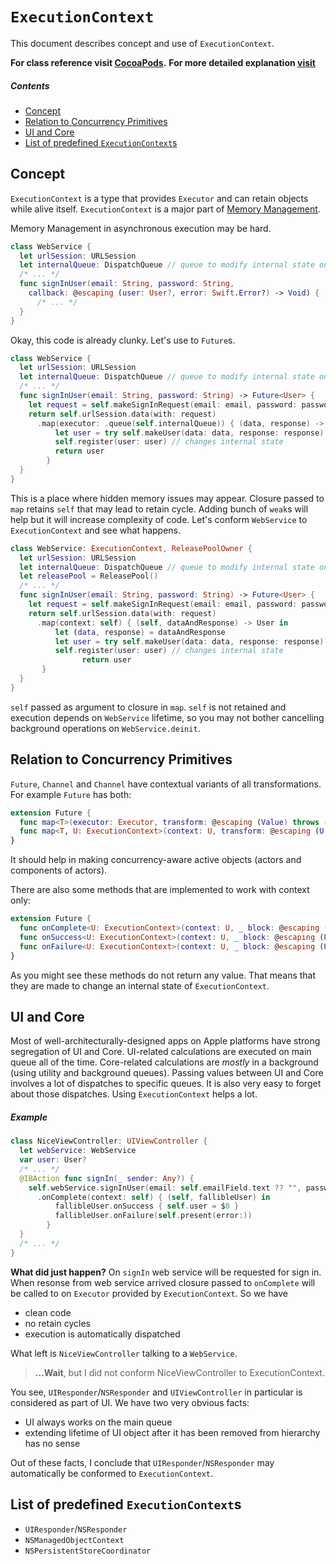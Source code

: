 # `ExecutionContext`
This document describes concept and use of `ExecutionContext`.

**For class reference visit [CocoaPods](http://cocoadocs.org/docsets/AsyncNinja/1.0.0-beta4/Protocols/ExecutionContext.html).**
**For more detailed explanation [visit](https://github.com/AsyncNinja/article-moving-to-nice-asynchronous-swift-code/blob/master/ARTICLE.md)**

##### Contents
* [Concept](#concept)
* [Relation to Concurrency Primitives](#relation-to-concurrency-primitives)
* [UI and Core](#ui-and-core)
* [List of predefined `ExecutionContext`s](#list-of-predefined-executioncontexts)

## Concept
`ExecutionContext` is a type that provides `Executor` and can retain objects while alive itself. `ExecutionContext` is a major part of [Memory Management](https://github.com/AsyncNinja/AsyncNinja/blob/master/Documentation/MemoryManagement.md).

Memory Management in asynchronous execution may be hard.

```swift
class WebService {
  let urlSession: URLSession
  let internalQueue: DispatchQueue // queue to modify internal state on
  /* ... */
  func signInUser(email: String, password: String,
    callback: @escaping (user: User?, error: Swift.Error?) -> Void) {
      /* ... */
  }
}
```

Okay, this code is already clunky. Let's use to `Future`s.

```swift
class WebService {
  let urlSession: URLSession
  let internalQueue: DispatchQueue // queue to modify internal state on
  /* ... */
  func signInUser(email: String, password: String) -> Future<User> {
    let request = self.makeSignInRequest(email: email, password: password)
    return self.urlSession.data(with: request)
      .map(executor: .queue(self.internalQueue)) { (data, response) -> User in
          let user = try self.makeUser(data: data, response: response)
          self.register(user: user) // changes internal state
          return user
        }
  }
}
```
This is a place where hidden memory issues may appear. Closure passed to `map` retains `self` that may lead to retain cycle. Adding bunch of `weak`s will help but it will increase complexity of code. Let's conform `WebService` to `ExecutionContext` and see what happens.

```swift
class WebService: ExecutionContext, ReleasePoolOwner {
  let urlSession: URLSession
  let internalQueue: DispatchQueue // queue to modify internal state on
  let releasePool = ReleasePool()
  /* ... */
  func signInUser(email: String, password: String) -> Future<User> {
    let request = self.makeSignInRequest(email: email, password: password)
    return self.urlSession.data(with: request)
      .map(context: self) { (self, dataAndResponse) -> User in
          let (data, response) = dataAndResponse
          let user = try self.makeUser(data: data, response: response)
          self.register(user: user) // changes internal state
                return user
       }
  }
}
```
`self` passed as argument to closure in `map`. `self` is not retained and execution depends on `WebService` lifetime, so you may not bother cancelling background operations on `WebService.deinit`.

## Relation to Concurrency Primitives
`Future`, `Channel` and `Channel` have contextual variants of all transformations. For example `Future` has both:

```swift
extension Future {
  func map<T>(executor: Executor, transform: @escaping (Value) throws -> T) -> Future<T>
  func map<T, U: ExecutionContext>(context: U, transform: @escaping (U, Value) throws -> T) -> Future<T>
}
```

It should help in making concurrency-aware active objects (actors and components of actors).

There are also some methods that are implemented to work with context only:

```swift
extension Future {
  func onComplete<U: ExecutionContext>(context: U, _ block: @escaping (U, Value) -> Void)
  func onSuccess<U: ExecutionContext>(context: U, _ block: @escaping (U, Success) -> Void)
  func onFailure<U: ExecutionContext>(context: U, _ block: @escaping (U, Swift.Error) -> Void)
}
```

As you might see these methods do not return any value. That means that they are made to change an internal state of `ExecutionContext`.

## UI and Core

Most of well-architecturally-designed apps on Apple platforms have strong segregation of UI and Core. UI-related calculations are executed on main queue all of the time. Core-related calculations are *mostly* in a background (using utility and background queues). Passing values between UI and Core involves a lot of dispatches to specific queues. It is also very easy to forget about those dispatches. Using `ExecutionContext` helps a lot.

##### Example

```swift
class NiceViewController: UIViewController {
  let webService: WebService
  var user: User?
  /* ... */
  @IBAction func signIn(_ sender: Any?) {
    self.webService.signInUser(email: self.emailField.text ?? "", password: self.passwordField.text ?? "")
      .onComplete(context: self) { (self, fallibleUser) in
          fallibleUser.onSuccess { self.user = $0 }
          fallibleUser.onFailure(self.present(error:))
        }
  }
  /* ... */
}
```

**What did just happen?**
On `signIn` web service will be requested for sign in. When resonse from web service arrived closure passed to `onComplete` will be called to on `Executor` provided by `ExecutionContext`. So we have

* clean code
* no retain cycles
* execution is automatically dispatched

What left is `NiceViewController` talking to a `WebService`.

> **...Wait**, but I did not conform NiceViewController to ExecutionContext.

You see, `UIResponder`/`NSResponder` and `UIViewController` in particular is considered as part of UI. We have two very obvious facts:

* UI always works on the main queue
* extending lifetime of UI object after it has been removed from hierarchy has no sense

Out of these facts, I conclude that `UIResponder`/`NSResponder` may automatically be conformed to `ExecutionContext`.

## List of predefined `ExecutionContext`s
* `UIResponder`/`NSResponder`
* `NSManagedObjectContext`
* `NSPersistentStoreCoordinator`
